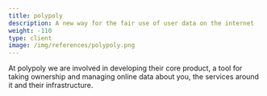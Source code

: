 ```yaml
---
title: polypoly
description: A new way for the fair use of user data on the internet
weight: -110
type: client
image: /img/references/polypoly.png
---
```


At polypoly we are involved in developing their core product, a tool for taking ownership
and managing online data about you, the services around it and their infrastructure.
